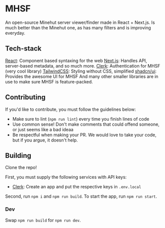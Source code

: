 # MHSF

An open-source Minehut server viewer/finder made in React + Next.js. Is much better than the Minehut one, as has many filters and is improving everyday.

## Tech-stack

[React](https://react.dev): Component based syntaxing for the web
[Next.js](https://nextjs.org): Handles API, server-based metadata, and so much more.
[Clerk](https://clerk.com): Authentication for MHSF (very cool library)
[TailwindCSS](https://tailwindcss.com): Styling without CSS, simplified
[shadcn/ui](https://ui.shadcn.com): Provides the awesome UI for MHSF
And many other smaller libraries are in use to make sure MHSF is feature-packed.

## Contributing

If you'd like to contribute, you must follow the guidelines below:

- Make sure to lint (`npm run lint`) every time you finish lines of code
- Use common sense! Don't make comments that could offend someone, or just seems like a bad ideaa
- Be respectful when making your PR. We would love to take your code, but if you argue, it doesn't help.

## Building

Clone the repo!

First, you must supply the following services with API keys:

- [Clerk](https://clerk.com): Create an app and put the respective keys in `.env.local`

Second, run `npm i` and `npm run build`. To start the app, run `npm run start`.

### Dev

Swap `npm run build` for `npm run dev`.
